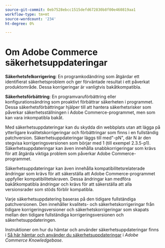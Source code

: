 ```yaml
---
source-git-commit: 0eb7528ebcc1515defd672830b8f00e460819aa1
workflow-type: tm+mt
source-wordcount: '234'
ht-degree: 0%

---
```

# Om Adobe Commerce säkerhetsuppdateringar

**Säkerhetsfelkorrigering**: En programkodändring som åtgärdar ett identifierat säkerhetsproblem och ger förväntade resultat i ett påverkat produktområde. Dessa korrigeringar är vanligtvis bakåtkompatibla.

**Säkerhetsförbättring**: En programvaruförbättring eller konfigurationsändring som proaktivt förbättrar säkerheten i programmet. Dessa säkerhetsförbättringar hjälper till att hantera säkerhetsrisker som påverkar säkerhetsställningen i Adobe Commerce-programmet, men som kan vara inkompatibla bakåt.

Med säkerhetsuppdateringar kan du skydda din webbplats utan att lägga på ytterligare kvalitetskorrigeringar och förbättringar som finns i en fullständig patchversion. Säkerhetsuppdateringar läggs till med&quot;-pN&quot;, där N är den stegvisa korrigeringsversionen som börjar med 1 (till exempel 2.3.5-p1). Säkerhetsuppdateringar kan även innehålla snabbkorrigeringar som krävs för att åtgärda viktiga problem som påverkar Adobe Commerce-programmet.

Säkerhetsuppdateringar kan även innehålla kompatibilitetsrelaterade ändringar som krävs för att säkerställa att Adobe Commerce-programmet uppfyller kompatibilitetskraven. Dessa ändringar kan medföra bakåtkompatibla ändringar och krävs för att säkerställa att alla versionsrader som stöds förblir kompatibla.

Varje säkerhetsuppdatering baseras på den tidigare fullständiga patchversionen. Den innehåller kvalitets- och säkerhetskorrigeringar från tidigare korrigeringsversioner och säkerhetskorrigeringar som skapats mellan den tidigare fullständiga korrigeringsversionen och säkerhetsuppdateringen.

Instruktioner om hur du hämtar och använder säkerhetsuppdateringar finns i [Så här hämtar och använder du säkerhetsuppdateringar](https://experienceleague.adobe.com/en/docs/commerce-knowledge-base/kb/how-to/how-to-obtain-and-apply-security-patches) i _Adobe Commerce Knowledgebase_.
